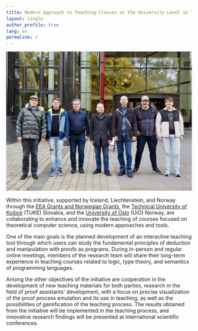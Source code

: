 ```yaml
---
title: Modern Approach to Teaching Classes at the University Level in Theoretical Computer Science
layout: single
author_profile: true
lang: en
permalink: /
---
```

<!--
# layout: home 
# use the home layout to add posts to main page
-->

<img src="/images/website_photo.jpg"/>
    <br>

Within this initiative, supported by Iceland, Liechtenstein, and Norway through the [EEA Grants and Norwegian Grants](https://www.eeagrants.sk/en/), the [Technical University of Košice](https://tuke.sk/) (TUKE) Slovakia, and the [University of Oslo](https://www.uio.no/english/) (UiO) Norway, are collaborating to enhance and innovate the teaching of courses focused on theoretical computer science, using modern approaches and tools.

One of the main goals is the planned development of an interactive teaching tool through which users can study the fundamental principles of deduction and manipulation with proofs as programs. During in-person and regular online meetings, members of the research team will share their long-term experience in teaching courses related to logic, type theory, and semantics of programming languages.

Among the other objectives of the initiative are cooperation in the development of new teaching materials for both parties, research in the field of proof assistants' development, with a focus on precise visualization of the proof process emulation and its use in teaching, as well as the possibilities of gamification of the teaching process. The results obtained from the initiative will be implemented in the teaching process, and innovative research findings will be presented at international scientific conferences. 

